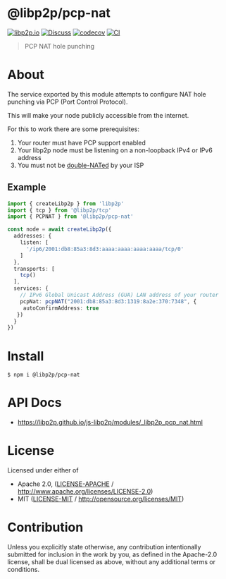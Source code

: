 # @libp2p/pcp-nat

[![libp2p.io](https://img.shields.io/badge/project-libp2p-yellow.svg?style=flat-square)](http://libp2p.io/)
[![Discuss](https://img.shields.io/discourse/https/discuss.libp2p.io/posts.svg?style=flat-square)](https://discuss.libp2p.io)
[![codecov](https://img.shields.io/codecov/c/github/libp2p/js-libp2p.svg?style=flat-square)](https://codecov.io/gh/libp2p/js-libp2p)
[![CI](https://img.shields.io/github/actions/workflow/status/libp2p/js-libp2p/main.yml?branch=main\&style=flat-square)](https://github.com/libp2p/js-libp2p/actions/workflows/main.yml?query=branch%3Amain)

> PCP NAT hole punching

# About

<!--

!IMPORTANT!

Everything in this README between "# About" and "# Install" is automatically
generated and will be overwritten the next time the doc generator is run.

To make changes to this section, please update the @packageDocumentation section
of src/index.js or src/index.ts

To experiment with formatting, please run "npm run docs" from the root of this
repo and examine the changes made.

-->

The service exported by this module attempts to configure NAT hole punching
via PCP (Port Control Protocol).

This will make your node publicly accessible from the internet.

For this to work there are some prerequisites:

1. Your router must have PCP support enabled
2. Your libp2p node must be listening on a non-loopback IPv4 or IPv6 address
3. You must not be [double-NATed](https://kb.netgear.com/30186/What-is-double-NAT-and-why-is-it-bad) by your ISP

## Example

```typescript
import { createLibp2p } from 'libp2p'
import { tcp } from '@libp2p/tcp'
import { PCPNAT } from '@libp2p/pcp-nat'

const node = await createLibp2p({
  addresses: {
    listen: [
      '/ip6/2001:db8:85a3:8d3:aaaa:aaaa:aaaa:aaaa/tcp/0'
    ]
  },
  transports: [
    tcp()
  ],
  services: {
    // IPv6 Global Unicast Address (GUA) LAN address of your router
    pcpNat: pcpNAT("2001:db8:85a3:8d3:1319:8a2e:370:7348", {
     autoConfirmAddress: true
   })
  }
})
```

# Install

```console
$ npm i @libp2p/pcp-nat
```

# API Docs

- <https://libp2p.github.io/js-libp2p/modules/_libp2p_pcp_nat.html>

# License

Licensed under either of

- Apache 2.0, ([LICENSE-APACHE](https://github.com/libp2p/js-libp2p/blob/main/packages/pcp-nat/LICENSE-APACHE) / <http://www.apache.org/licenses/LICENSE-2.0>)
- MIT ([LICENSE-MIT](https://github.com/libp2p/js-libp2p/blob/main/packages/pcp-nat/LICENSE-MIT) / <http://opensource.org/licenses/MIT>)

# Contribution

Unless you explicitly state otherwise, any contribution intentionally submitted for inclusion in the work by you, as defined in the Apache-2.0 license, shall be dual licensed as above, without any additional terms or conditions.
